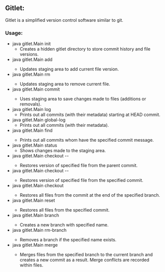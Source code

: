 ## Gitlet:
Gitlet is a simplified version control software similar to git.
### Usage:
- java gitlet.Main init
  - Creates a hidden gitlet directory to store commit history and file versions.
- java gitlet.Main add <filename>
  - Updates staging area to add current file version.
- java gitlet.Main rm <filename>
  - Updates staging area to remove current file.
- java gitlet.Main commit <commit message>
  - Uses staging area to save changes made to files (additions or removals).
- java gitlet.Main log
  - Prints out all commits (with their metadata) starting at HEAD commit.
- java gitlet.Main global-log
  - Prints out all commits (with their metadata).
- java gitlet.Main find <commit message>
  - Prints out all commits whom have the specified commit message.
- java gitlet.Main status
  - Shows changes made to the staging area.
- java gitlet.Main checkout -- <filename>
  - Restores version of specified file from the parent commit.
- java gitlet.Main checkout <commit ID> -- <filename>
  - Restores version of specified file from the specified commit.
- java gitlet.Main checkout <branch name>
  - Restores all files from the commit at the end of the specified branch.
- java gitlet.Main reset <commit ID>
  - Restores all files from the specified commit.
- java gitlet.Main branch <branch name>
  - Creates a new branch with specified name.
- java gitlet.Main rm-branch <branch name>
  - Removes a branch if the specified name exists.
- java gitlet.Main merge <branch name>
  - Merges files from the specified branch to the current branch and creates a new commit as a result. Merge conflicts are recorded within files.